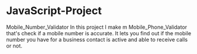 # JavaScript-Project
Mobile_Number_Validator
In this project I make m Mobile_Phone_Validator  that's check if a mobile number is accurate. It lets you find out if the mobile number you have for a business contact is active and able to receive calls or not.
